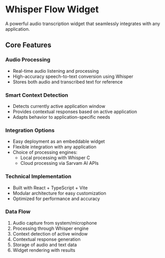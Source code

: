 # Whisper Flow Widget

A powerful audio transcription widget that seamlessly integrates with any application.

## Core Features

### Audio Processing
- Real-time audio listening and processing
- High-accuracy speech-to-text conversion using Whisper
- Stores both audio and transcribed text for reference

### Smart Context Detection
- Detects currently active application window
- Provides contextual responses based on active application
- Adapts behavior to application-specific needs

### Integration Options
- Easy deployment as an embeddable widget
- Flexible integration with any application
- Choice of processing engines:
  - Local processing with Whisper C
  - Cloud processing via Sarvam AI APIs

### Technical Implementation
- Built with React + TypeScript + Vite
- Modular architecture for easy customization
- Optimized for performance and accuracy

### Data Flow
1. Audio capture from system/microphone
2. Processing through Whisper engine
3. Context detection of active window
4. Contextual response generation
5. Storage of audio and text data
6. Widget rendering with results


